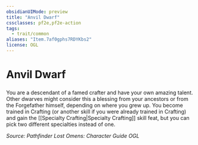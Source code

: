 ```yaml
---
obsidianUIMode: preview
title: "Anvil Dwarf"
cssclasses: pf2e,pf2e-action
tags:
  - trait/common
aliases: "Item.7af0gphs7RDYKbs2"
license: OGL
---
```

# Anvil Dwarf

### 






You are a descendant of a famed crafter and have your own amazing talent. Other dwarves might consider this a blessing from your ancestors or from the Forgefather himself, depending on where you grew up. You become trained in Crafting (or another skill if you were already trained in Crafting) and gain the [[Specialty Crafting|Specialty Crafting]] skill feat, but you can pick two different specialties instead of one.

*Source: Pathfinder Lost Omens: Character Guide*
*OGL*